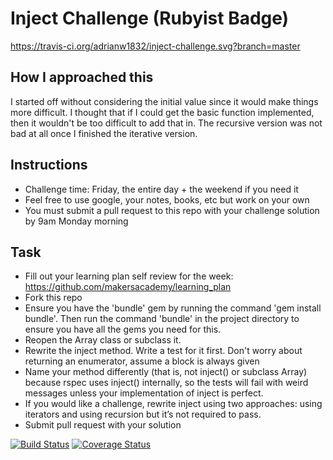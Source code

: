 Inject Challenge (Rubyist Badge)
================
https://travis-ci.org/adrianw1832/inject-challenge.svg?branch=master

How I approached this
---------------------

I started off without considering the initial value since it would make things more difficult. I thought that if I could get the basic function implemented, then it wouldn't be too difficult to add that in. The recursive version was not bad at all once I finished the iterative version.

Instructions
-------

* Challenge time: Friday, the entire day + the weekend if you need it
* Feel free to use google, your notes, books, etc but work on your own
* You must submit a pull request to this repo with your challenge solution by 9am Monday morning

Task
-----

* Fill out your learning plan self review for the week: https://github.com/makersacademy/learning_plan
* Fork this repo
* Ensure you have the 'bundle' gem by running the command 'gem install bundle'. Then run the command 'bundle' in the project directory to ensure you have all the gems you need for this.
* Reopen the Array class or subclass it.
* Rewrite the inject method. Write a test for it first. Don't worry about returning an enumerator, assume a block is always given
* Name your method differently (that is, not inject() or subclass Array) because rspec uses inject() internally, so the tests will fail with weird messages unless your implementation of inject is perfect.
* If you would like a challenge, rewrite inject using two approaches: using iterators and using recursion but it’s not required to pass.
* Submit pull request with your solution


[![Build Status](https://travis-ci.org/makersacademy/inject-challenge.svg?branch=master)](https://travis-ci.org/makersacademy/inject-challenge)
[![Coverage Status](https://coveralls.io/repos/makersacademy/inject-challenge/badge.png)](https://coveralls.io/r/makersacademy/inject-challenge)
